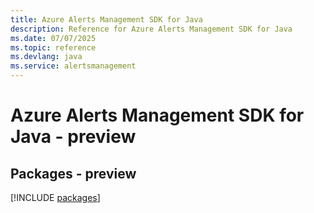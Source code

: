 ```yaml
---
title: Azure Alerts Management SDK for Java
description: Reference for Azure Alerts Management SDK for Java
ms.date: 07/07/2025
ms.topic: reference
ms.devlang: java
ms.service: alertsmanagement
---
```

# Azure Alerts Management SDK for Java - preview
## Packages - preview
[!INCLUDE [packages](alerts-management-index.md)]